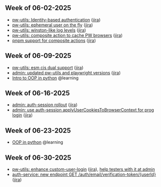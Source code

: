 ## Week of 06-02-2025

- [pw-utils: Identity-based authentication](https://github.com/seontechnologies/playwright-utils/pull/72) ([jira](https://seonteam.atlassian.net/browse/FP-6122))
- [pw-utils: ephemeral user on the fly](https://github.com/seontechnologies/playwright-utils/pull/73) ([jira](https://seonteam.atlassian.net/browse/FP-6132))
- [pw-utils: winston-like log levels](https://github.com/seontechnologies/playwright-utils/pull/74) ([jira](https://seonteam.atlassian.net/browse/FP-3251))
- [pw-utils: composite action to cache PW browsers](https://github.com/seontechnologies/playwright-utils/pull/75) ([jira](https://seonteam.atlassian.net/browse/FP-6171))
- [pnpm support for composite actions](https://github.com/seontechnologies/playwright-utils/pull/77) ([jira](https://seonteam.atlassian.net/browse/FP-6171))

## Week of 06-09-2025
* [pw-utils: esm cjs dual support](https://github.com/seontechnologies/playwright-utils/pull/82) ([jira](https://seonteam.atlassian.net/browse/FP-6210))
* [admin: updated pw-utils and playwright versions](https://github.com/seontechnologies/seon-admin-react/pull/8723) ([jira](https://seonteam.atlassian.net/browse/FP-3251))
* [Intro to OOP in python](https://campus.datacamp.com/courses/introduction-to-object-oriented-programming-in-python/oop-fundamentals-1?ex=1) @learning

## Week of 06-16-2025
* [admin: auth-session rollout](https://github.com/seontechnologies/seon-admin-react/pull/8726) ([jira](https://seonteam.atlassian.net/browse/FP-6230))
* [admin: use auth-session applyUserCookiesToBrowserContext for prog login](https://github.com/seontechnologies/seon-admin-react/pull/8778) ([jira](https://seonteam.atlassian.net/browse/FP-6311))

## Week of 06-23-2025
* [OOP in python](https://app.datacamp.com/learn/courses/object-oriented-programming-in-python) @learning 

## Week of 06-30-2025
* [pw-utils: enhance custom-user-login](https://github.com/seontechnologies/playwright-utils/pull/97) ([jira](https://seonteam.atlassian.net/browse/FP-6508)), [help testers with it at admin](https://github.com/seontechnologies/seon-admin-react/pull/8941)
* [auth-service: new endpoint GET /auth/email/verification-token/{userId}](https://github.com/seontechnologies/authentication-service/pull/743) ([jira](https://seonteam.atlassian.net/browse/FP-6490))

